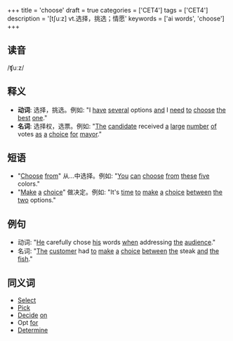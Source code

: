 +++
title = 'choose'
draft = true
categories = ['CET4']
tags = ['CET4']
description = '[t∫uːz] vt.选择，挑选；情愿'
keywords = ['ai words', 'choose']
+++

## 读音
/ʧuːz/

## 释义
- **动词**: 选择，挑选。例如: "I [have](/zh/post/have/) [several](/zh/post/several/) options [and](/zh/post/and/) I [need](/zh/post/need/) [to](/zh/post/to/) [choose](/zh/post/choose/) [the](/zh/post/the/) [best](/zh/post/best/) [one](/zh/post/one/)."
- **名词**: 选择权，选票。例如: "[The](/zh/post/the/) [candidate](/zh/post/candidate/) received [a](/zh/post/a/) [large](/zh/post/large/) [number](/zh/post/number/) [of](/zh/post/of/) votes [as](/zh/post/as/) [a](/zh/post/a/) [choice](/zh/post/choice/) [for](/zh/post/for/) [mayor](/zh/post/mayor/)."

## 短语
- "[Choose](/zh/post/choose/) [from](/zh/post/from/)" 从...中选择。例如: "[You](/zh/post/you/) [can](/zh/post/can/) [choose](/zh/post/choose/) [from](/zh/post/from/) [these](/zh/post/these/) [five](/zh/post/five/) colors."
- "[Make](/zh/post/make/) [a](/zh/post/a/) [choice](/zh/post/choice/)" 做决定。例如: "It's [time](/zh/post/time/) [to](/zh/post/to/) [make](/zh/post/make/) [a](/zh/post/a/) [choice](/zh/post/choice/) [between](/zh/post/between/) [the](/zh/post/the/) [two](/zh/post/two/) options."

## 例句
- 动词: "[He](/zh/post/he/) carefully chose [his](/zh/post/his/) words [when](/zh/post/when/) addressing [the](/zh/post/the/) [audience](/zh/post/audience/)."
- 名词: "[The](/zh/post/the/) [customer](/zh/post/customer/) had [to](/zh/post/to/) [make](/zh/post/make/) [a](/zh/post/a/) [choice](/zh/post/choice/) [between](/zh/post/between/) [the](/zh/post/the/) steak [and](/zh/post/and/) [the](/zh/post/the/) [fish](/zh/post/fish/)."

## 同义词
- [Select](/zh/post/select/)
- [Pick](/zh/post/pick/)
- [Decide](/zh/post/decide/) [on](/zh/post/on/)
- Opt [for](/zh/post/for/)
- [Determine](/zh/post/determine/)
